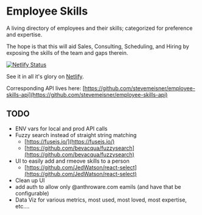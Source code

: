 # Employee Skills

A living directory of employees and their skills; categorized for preference and expertise.

The hope is that this will aid Sales, Consulting, Scheduling, and Hiring by exposing the skills of the team and gaps therein.

[![Netlify Status](https://api.netlify.com/api/v1/badges/3977bd09-465f-41d1-b28b-b0ecf8816858/deploy-status)](https://app.netlify.com/sites/employee-skills/deploys)

See it in all it's glory on [Netlify](https://employee-skills.netlify.com/).

Corresponding API lives here: [https://github.com/stevemeisner/employee-skills-api](https://github.com/stevemeisner/employee-skills-api)

## TODO

- ENV vars for local and prod API calls
- Fuzzy search instead of straight string matching
  - [https://fusejs.io/](https://fusejs.io/)
  - [https://github.com/bevacqua/fuzzysearch](https://github.com/bevacqua/fuzzysearch)
- UI to easily add and rmeove skills to a person
  - [https://github.com/JedWatson/react-select](https://github.com/JedWatson/react-select)
- Clean up UI
- add auth to allow only @anthroware.com eamils (and have that be configurable)
- Data Viz for various metrics, most used, most loved, most expertise, etc....
